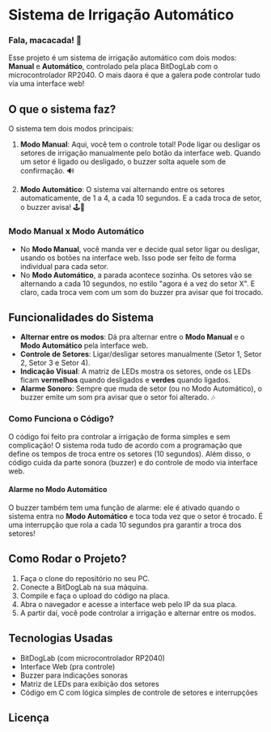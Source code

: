 # Sistema de Irrigação Automático

### Fala, macacada! 🐒

Esse projeto é um sistema de irrigação automático com dois modos: **Manual** e **Automático**, controlado pela placa BitDogLab com o microcontrolador RP2040. O mais daora é que a galera pode controlar tudo via uma interface web!

## O que o sistema faz?

O sistema tem dois modos principais:

1. **Modo Manual**: Aqui, você tem o controle total! Pode ligar ou desligar os setores de irrigação manualmente pelo botão da interface web. Quando um setor é ligado ou desligado, o buzzer solta aquele som de confirmação. 🔊
   
2. **Modo Automático**: O sistema vai alternando entre os setores automaticamente, de 1 a 4, a cada 10 segundos. E a cada troca de setor, o buzzer avisa! 🕹️🔄

### Modo Manual x Modo Automático

- No **Modo Manual**, você manda ver e decide qual setor ligar ou desligar, usando os botões na interface web. Isso pode ser feito de forma individual para cada setor.
- No **Modo Automático**, a parada acontece sozinha. Os setores vão se alternando a cada 10 segundos, no estilo "agora é a vez do setor X". E claro, cada troca vem com um som do buzzer pra avisar que foi trocado. 

## Funcionalidades do Sistema

- **Alternar entre os modos**: Dá pra alternar entre o **Modo Manual** e o **Modo Automático** pela interface web.
- **Controle de Setores**: Ligar/desligar setores manualmente (Setor 1, Setor 2, Setor 3 e Setor 4).
- **Indicação Visual**: A matriz de LEDs mostra os setores, onde os LEDs ficam **vermelhos** quando desligados e **verdes** quando ligados.
- **Alarme Sonoro**: Sempre que muda de setor (ou no Modo Automático), o buzzer emite um som pra avisar que o setor foi alterado. 🎶
  
### Como Funciona o Código?

O código foi feito pra controlar a irrigação de forma simples e sem complicação! O sistema roda tudo de acordo com a programação que define os tempos de troca entre os setores (10 segundos). Além disso, o código cuida da parte sonora (buzzer) e do controle de modo via interface web.

#### Alarme no Modo Automático

O buzzer também tem uma função de alarme: ele é ativado quando o sistema entra no **Modo Automático** e toca toda vez que o setor é trocado. É uma interrupção que rola a cada 10 segundos pra garantir a troca dos setores!

## Como Rodar o Projeto?

1. Faça o clone do repositório no seu PC.
2. Conecte a BitDogLab na sua máquina.
3. Compile e faça o upload do código na placa.
4. Abra o navegador e acesse a interface web pelo IP da sua placa.
5. A partir daí, você pode controlar a irrigação e alternar entre os modos.

## Tecnologias Usadas

- BitDogLab (com microcontrolador RP2040)
- Interface Web (pra controle)
- Buzzer para indicações sonoras
- Matriz de LEDs para exibição dos setores
- Código em C com lógica simples de controle de setores e interrupções

## Licença


